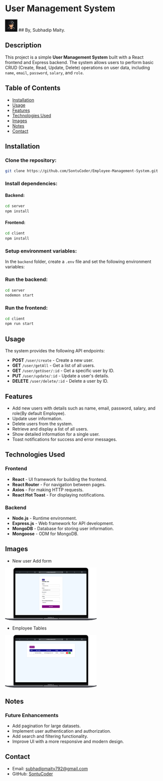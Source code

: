 # User Management System
<img src="./client/public/logo.jpg" alt="SontuCoder" width="40px" height="40px">
## By, Subhadip Maity.

## Description
This project is a simple **User Management System** built with a React frontend and Express backend. The system allows users to perform basic CRUD (Create, Read, Update, Delete) operations on user data, including `name`, `email`, `password`, `salary`, and `role`.

## Table of Contents
- [Installation](#installation)
- [Usage](#usage)
- [Features](#features)
- [Technologies Used](#technologies-used)
- [Images](#images)
- [Notes](#notes)
- [Contact](#contact)

## Installation
### Clone the repository:
```sh
git clone https://github.com/SontuCoder/Employee-Management-System.git
```
### Install dependencies:
#### Backend:
```sh
cd server
npm install
```
#### Frontend:
```sh
cd client
npm install
```

### Setup environment variables:
In the `backend` folder, create a `.env` file and set the following environment variables:

### Run the backend:
```sh
cd server
nodemon start
```

### Run the frontend:
```sh
cd client
npm run start
```

## Usage
The system provides the following API endpoints:
- **POST** `/user/create` - Create a new user.
- **GET** `/user/getAll` - Get a list of all users.
- **GET** `/user/getUser/:id` - Get a specific user by ID.
- **PUT** `/user/update/:id` - Update a user's details.
- **DELETE** `/user/delete/:id` - Delete a user by ID.

## Features
- Add new users with details such as name, email, password, salary, and role(By default Employee).
- Update user information.
- Delete users from the system.
- Retrieve and display a list of all users.
- Show detailed information for a single user.
- Toast notifications for success and error messages.

## Technologies Used
### Frontend
- **React** - UI framework for building the frontend.
- **React Router** - For navigation between pages.
- **Axios** - For making HTTP requests.
- **React Hot Toast** - For displaying notifications.


### Backend
- **Node.js** - Runtime environment.
- **Express.js** - Web framework for API development.
- **MongoDB** - Database for storing user information.
- **Mongoose** - ODM for MongoDB.


## Images
- New user Add form
<img src="./client/public/Macbook-Air-localhost.png" width="300px">

- Employee Tables
<img src="./client/public/Macbook-Air-localhost (1).png" width="300px">

## Notes
### Future Enhancements
- Add pagination for large datasets.
- Implement user authentication and authorization.
- Add search and filtering functionality.
- Improve UI with a more responsive and modern design.

## Contact
- Email: [subhadipmaity792@gmail.com](mailto:subhadipmaity792@gmail.com)
- GitHub: [SontuCoder](https://github.com/SontuCoder)

